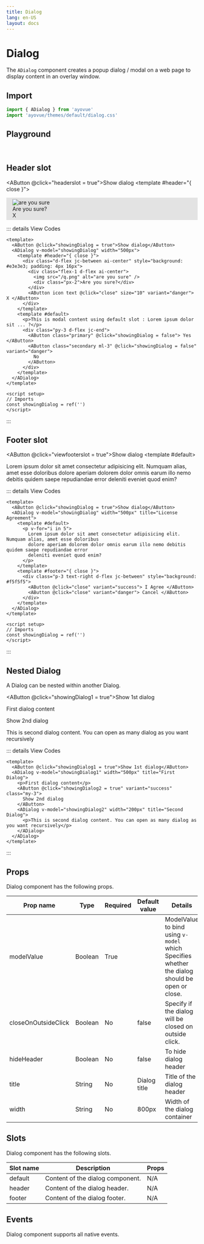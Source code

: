```yaml
---
title: Dialog
lang: en-US
layout: docs
---
```


<script setup lang="ts">
 import {shallowRef} from "vue"; 
import { ADialog, AButton} from '../../src/'
import { ADialogMeta } from '../../src/components/ADialog/ADialog.meta'
import PG from '../../src/playground/PG.vue'

const showingDialog = shallowRef(false);
const showingDialog1 = shallowRef(false);
const showingDialog2 = shallowRef(false);
const headerslot = shallowRef(false);
const viewfooterslot = shallowRef(false);



</script>

# Dialog

The <code>ADialog</code> component creates a popup dialog / modal on a web page to display content in an overlay window.

<!-- {{ADialogMeta.description}}. -->

## Import

```js
import { ADialog } from 'ayovue'
import 'ayovue/themes/default/dialog.css'
```

<!-- <ADialog closeOnOutsideClick width="500px" title="Dialog titles" v-model="showingDialog">
<template #footer>Footer slot</template>
<template #header>Header slot</template>
<template #default>Lorem ipsum dolar...</template>
</ADialog> -->

## Playground

<br/>

  <div>
    <PG :comp="ADialog" :comp-meta="ADialogMeta">
      <template #default="{ vModels }">
        <AButton @click="showingDialog = true">Show Dialog</AButton>
        <ADialog v-bind="vModels" v-model="showingDialog">
          <p>
            Lorem ipsum dolor sit amet, consectetur adipiscing elit, sed do eiusmod tempor incididunt ut labore et dolore magna aliqua. Ut enim ad minim veniam, quis nostrud exercitation ullamco laboris nisi ut aliquip ex ea commodo consequat. Duis aute irure dolor in reprehenderit in voluptate velit esse cillum dolore eu fugiat nulla pariatur. Excepteur sint occaecat cupidatat non proident, sunt in culpa qui officia deserunt mollit anim id est laborum
          </p>
        </ADialog>
      </template>
    </PG>

  </div>

## Header slot

<AButton @click="headerslot = true">Show dialog</AButton>
<ADialog v-model="headerslot" width="500px">
<template #header="{ close }">

<div
      class="d-flex jc-between ai-center"
      style="background: #e3e3e3; padding: 4px 16px"
    >
<div class="flex-1 d-flex ai-center">
<img src="/q.png" alt="are you sure" />
<div class="px-2">Are you sure?</div>
</div>
<AButton icon text @click="close" size="10" variant="danger">
X
</AButton>
</div>

  </template>
  <template #default>
    <p>This is modal content using default slot: Lorem ipsum dolor sit ... ?</p>
    <div class="py-3 d-flex jc-end">
      <AButton class="primary" @click="headerslot = false">
        Yes
      </AButton>
      <AButton
        class="secondary ml-3"
        @click="headerslot = false"
        variant="danger"
      >
        No
      </AButton>
    </div>

  </template>
</ADialog>

::: details View Codes

```vue
<template>
  <AButton @click="showingDialog = true">Show dialog</AButton>
  <ADialog v-model="showingDialog" width="500px">
    <template #header="{ close }">
      <div class="d-flex jc-between ai-center" style="background: #e3e3e3; padding: 4px 16px">
        <div class="flex-1 d-flex ai-center">
          <img src="/q.png" alt="are you sure" />
          <div class="px-2">Are you sure?</div>
        </div>
        <AButton icon text @click="close" size="10" variant="danger"> X </AButton>
      </div>
    </template>
    <template #default>
      <p>This is modal content using default slot : Lorem ipsum dolor sit ... ?</p>
      <div class="py-3 d-flex jc-end">
        <AButton class="primary" @click="showingDialog = false"> Yes </AButton>
        <AButton class="secondary ml-3" @click="showingDialog = false" variant="danger">
          No
        </AButton>
      </div>
    </template>
  </ADialog>
</template>

<script setup>
// Imports
const showingDialog = ref('')
</script>
```

:::

## Footer slot

<AButton @click="viewfooterslot = true">Show dialog</AButton>
<ADialog v-model="viewfooterslot" width="500px" title="License Agreement">
<template #default>

<p v-for="i in 5">
Lorem ipsum dolor sit amet consectetur adipisicing elit. Numquam alias, amet esse doloribus dolore aperiam dolorem dolor omnis earum illo nemo debitis quidem saepe repudiandae error deleniti eveniet quod enim?
</p>
</template>
<template #footer="{ close }">

  <div class="p-3 text-right d-flex jc-between" style="background: #f5f5f5">
    <AButton @click="close" variant="success"> I Agree </AButton>
    <AButton @click="close" variant="danger"> Cancel </AButton>
  </div>
  </template>
</ADialog>

::: details View Codes

```vue
<template>
  <AButton @click="showingDialog = true">Show dialog</AButton>
  <ADialog v-model="showingDialog" width="500px" title="License Agreement">
    <template #default>
      <p v-for="i in 5">
        Lorem ipsum dolor sit amet consectetur adipisicing elit. Numquam alias, amet esse doloribus
        dolore aperiam dolorem dolor omnis earum illo nemo debitis quidem saepe repudiandae error
        deleniti eveniet quod enim?
      </p>
    </template>
    <template #footer="{ close }">
      <div class="p-3 text-right d-flex jc-between" style="background: #f5f5f5">
        <AButton @click="close" variant="success"> I Agree </AButton>
        <AButton @click="close" variant="danger"> Cancel </AButton>
      </div>
    </template>
  </ADialog>
</template>

<script setup>
// Imports
const showingDialog = ref('')
</script>
```

:::

## Nested Dialog

A Dialog can be nested within another Dialog.

<AButton @click="showingDialog1 = true">Show 1st dialog</AButton>
<ADialog v-model="showingDialog1" width="500px" title="First Dialog">

  <p>First dialog content</p>
  <AButton
      @click="showingDialog2 = true"
      variant="success"
      class="my-3"
    >
      Show 2nd dialog
    </AButton>
    <ADialog
    v-model="showingDialog2"
    width="200px"
    title="Second Dialog"
  >
    <p>
      This is second dialog content. You can open as many dialog as
      you want recursively
    </p>
  </ADialog>
  </ADialog>

::: details View Codes

```vue
<template>
  <AButton @click="showingDialog1 = true">Show 1st dialog</AButton>
  <ADialog v-model="showingDialog1" width="500px" title="First Dialog">
    <p>First dialog content</p>
    <AButton @click="showingDialog2 = true" variant="success" class="my-3">
      Show 2nd dialog
    </AButton>
    <ADialog v-model="showingDialog2" width="200px" title="Second Dialog">
      <p>This is second dialog content. You can open as many dialog as you want recursively</p>
    </ADialog>
  </ADialog>
</template>
```

:::

## Props

Dialog component has the following props.

| Prop name           | Type    | Required | Default value | Details                                                                                                   |
| ------------------- | ------- | -------- | ------------- | --------------------------------------------------------------------------------------------------------- |
| modelValue          | Boolean | True     |               | ModelValue to bind using <code>v-model</code> which Specifies whether the dialog should be open or close. |
| closeOnOutsideClick | Boolean | No       | false         | Specify if the dialog will be closed on outside click.                                                    |
| hideHeader          | Boolean | No       | false         | To hide dialog header                                                                                     |
| title               | String  | No       | Dialog title  | Title of the dialog header                                                                                |
| width               | String  | No       | 800px         | Width of the dialog container                                                                             |

## Slots

Dialog component has the following slots.

| Slot name | Description                      | Props |
| --------- | -------------------------------- | ----- |
| default   | Content of the dialog component. | N/A   |
| header    | Content of the dialog header.    | N/A   |
| footer    | Content of the dialog footer.    | N/A   |

## Events

Dialog component supports all native events.
